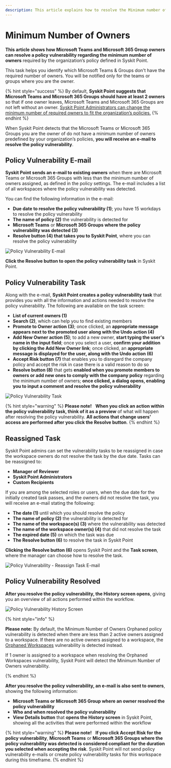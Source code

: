```yaml
---
description: This article explains how to resolve the Minimum number of Owners policy vulnerabilities.
---
```


# Minimum Number of Owners

**This article shows how Microsoft Teams and Microsoft 365 Group owners can resolve a policy vulnerability regarding the minimum number of owners** required by the organization’s policy defined in Syskit Point. 

This task helps you identify which Microsoft Teams & Groups don't have the required number of owners. You will be notified only for the teams or groups where you are the owner.

{% hint style="success" %}
By default, **Syskit Point suggests that Microsoft Teams and Microsoft 365 Groups should have at least 2 owners** so that if one owner leaves, Microsoft Teams and Microsoft 365 Groups are not left without an owner. 
[Syskit Point Administrators can change the minimum number of required owners to fit the organization’s policies.](set-up-policies.md)
{% endhint %}

When Syskit Point detects that the Microsoft Teams or Microsoft 365 Groups you are the owner of do not have a minimum number of owners predefined by your organization’s policies, **you will receive an e-mail to resolve the policy vulnerability**.

## Policy Vulnerability E-mail

**Syskit Point sends an e-mail to existing owners** when there are Microsoft Teams or Microsoft 365 Groups with less than the minimum number of owners assigned, as defined in the policy settings. The e-mail includes a list of all workspaces where the policy vulnerability was detected.


You can find the following information in the e-mail:
* **Due date to resolve the policy vulnerability (1)**; you have 15 workdays to resolve the policy vulnerability
* **The name of policy (2)** the vulnerability is detected for
* **Microsoft Teams** or **Microsoft 365 Groups where the policy vulnerability was detected (3)**
* **Resolve button (4) that takes you to Syskit Point**, where you can resolve the policy vulnerability

![Policy Vulnerability E-mail](../../.gitbook/assets/minimum-number-of-owners-email.png)

**Click the Resolve button to open the policy vulnerability task** in Syskit Point.

## Policy Vulnerability Task

Along with the e-mail, **Syskit Point creates a policy vulnerability task** that provides you with all the information and actions needed to resolve the policy vulnerability. 
The following are available on the task screen:
* **List of current owners (1)**
* **Search (2)**, which can help you to find existing members
* **Promote to Owner action (3)**; once clicked, an **appropriate message appears next to the promoted user along with the Undo action (4)**
* **Add New Owner action (5)**; to add a new owner, **start typing the user's name in the input field**; once you select a user, **confirm your addition by clicking the Add New Owner link**; once clicked, an **appropriate message is displayed for the user, along with the Undo action (6)**
* **Accept Risk button (7)** that enables you to disregard the company policy and accept the risk in case there is a valid reason to do so
* **Resolve button (8)** that gets **enabled when you promote members to owners or add new ones to comply with the company policy** regarding the minimum number of owners; **once clicked, a dialog opens, enabling you to input a comment and resolve the policy vulnerability**

![Policy Vulnerability Task](../../.gitbook/assets/minimum-number-of-owners-policy-violation-task.png)

{% hint style="warning" %}
**Please note!**  
**When you click an action within the policy vulnerability task, think of it as a preview** of what will happen after resolving the policy vulnerability.
**All actions that change users' access are performed after you click the Resolve button**. 
{% endhint %}

## Reassigned Task

Syskit Point admins can set the vulnerability tasks to be reassigned in case the workspace owners do not resolve the task by the due date. Tasks can be reassigned to:

* **Manager of Reviewer**
* **Syskit Point Administrators**
* **Custom Recipients**

If you are among the selected roles or users, when the due date for the initially created task passes, and the owners did not resolve the task, you will receive an e-mail stating the following:

* **The date (1)** until which you should resolve the policy
* **The name of policy (2)** the vulnerability is detected for
* **The name of the workspace(s) (3)** where the vulnerability was detected
* **The name of the workspace owner(s) (4)** that did not resolve the task
* **The expired date (5)** on which the task was due
* **The Resolve button (6)** to resolve the task in Syskit Point

**Clicking the Resolve button (6)** opens Syskit Point and the **Task screen**, where the manager can choose how to resolve the task.

![Policy Vulnerability - Reassign Task E-mail](../../.gitbook/assets/minimum-number-of-owners-reassign-task-email.png)


## Policy Vulnerability Resolved 

**After you resolve the policy vulnerability, the History screen opens**, giving you an overview of all actions performed within the workflow.

![Policy Vulnerability History Screen](../../.gitbook/assets/minimum-number-of-owners-workflow-history.png)


{% hint style="info" %}

**Please note:** By default, the Minimum Number of Owners Orphaned policy vulnerability is detected when there are less than 2 active owners assigned to a workspace. If there are no active owners assigned to a workspace, the [Orphaned Workspaces](../automated-workflows/orphaned-resources-admin.md) vulnerability is detected instead. 

If 1 owner is assigned to a workspace when resolving the Orphaned Workspaces vulnerability, Syskit Point will detect the Minimum Number of Owners vulnerability.

{% endhint %}

**After you resolve the policy vulnerability, an e-mail is also sent to owners**, showing the following information:
* **Microsoft Teams or Microsoft 365 Group where an owner resolved the policy vulnerability**
* **Who and when resolved the policy vulnerability**
* **View Details button** that **opens the History screen** in Syskit Point, showing all the activities that were performed within the workflow

{% hint style="warning" %}
**Please note!**  
**If you click Accept Risk for the policy vulnerability**, **Microsoft Teams** or **Microsoft 365 Groups where the policy vulnerability was detected is considered compliant for the duration you selected when accepting the risk**. Syskit Point will not send policy vulnerability e-mails or create policy vulnerability tasks for this workspace during this timeframe.
{% endhint %}

